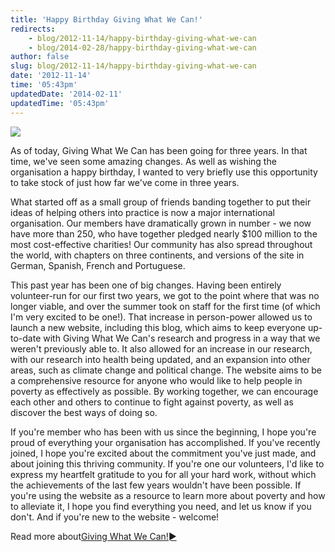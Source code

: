 ```yaml
---
title: 'Happy Birthday Giving What We Can!'
redirects:
    - blog/2012-11-14/happy-birthday-giving-what-we-can
    - blog/2014-02-28/happy-birthday-giving-what-we-can
author: false
slug: blog/2012-11-14/happy-birthday-giving-what-we-can
date: '2012-11-14'
time: '05:43pm'
updatedDate: '2014-02-11'
updatedTime: '05:43pm'
---
```

![](/images/uploads/birthday_cake2.png)

As of today, Giving What We Can has been going for three years. In that time, we've seen some amazing changes. As well as wishing the organisation a happy birthday, I wanted to very briefly use this opportunity to take stock of just how far we've come in three years.

What started off as a small group of friends banding together to put their ideas of helping others into practice is now a major international organisation. Our members have dramatically grown in number - we now have more than 250, who have together pledged nearly $100 million to the most cost-effective charities! Our community has also spread throughout the world, with chapters on three continents, and versions of the site in German, Spanish, French and Portuguese.

This past year has been one of big changes. Having been entirely volunteer-run for our first two years, we got to the point where that was no longer viable, and over the summer took on staff for the first time (of which I'm very excited to be one!). That increase in person-power allowed us to launch a new website, including this blog, which aims to keep everyone up-to-date with Giving What We Can's research and progress in a way that we weren't previously able to. It also allowed for an increase in our research, with our research into health being updated, and an expansion into other areas, such as climate change and political change. The website aims to be a comprehensive resource for anyone who would like to help people in poverty as effectively as possible. By working together, we can encourage each other and others to continue to fight against poverty, as well as discover the best ways of doing so.

If you're member who has been with us since the beginning, I hope you're proud of everything your organisation has accomplished. If you've recently joined, I hope you're excited about the commitment you've just made, and about joining this thriving community. If you're one our volunteers, I'd like to express my heartfelt gratitude to you for all your hard work, without which the achievements of the last few years wouldn't have been possible. If you're using the website as a resource to learn more about poverty and how to alleviate it, I hope you find everything you need, and let us know if you don't. And if you're new to the website - welcome!

Read more about[Giving What We Can!►](about-us)